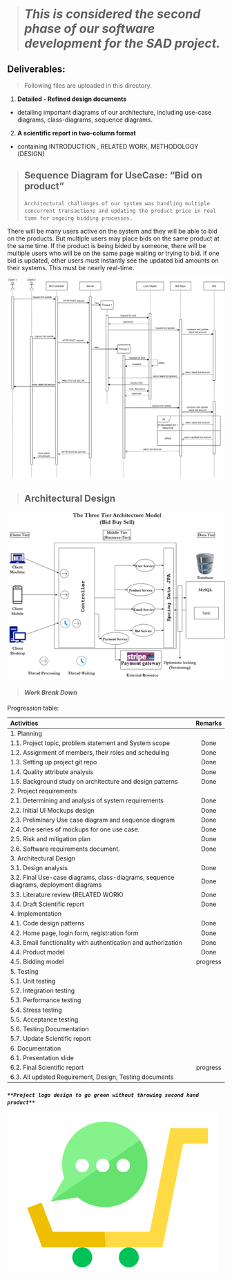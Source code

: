 ># _This is considered the second phase of our software development for the SAD project._


## Deliverables:

> Following files are uploaded in this directory.

1. **Detailed - Refined design documents**

- detailing important diagrams of our architecture, including use-case diagrams, class-diagrams, sequence diagrams.

2. **A scientific report in two-column format** 

- containing INTRODUCTION , RELATED WORK, METHODOLOGY (DESIGN)

>## Sequence Diagram for UseCase: “Bid on product”
>`Architectural challenges of our system was handling multiple concurrent transactions and updating the product price in real time for ongoing bidding processes.`

There will be many users active on the system and they will be able to bid on the products. But multiple users may place bids on the same product at the same time.
If the product is being bided by someone, there will be multiple users who will be on the same page waiting or trying to bid. If one bid is updated, other users must instantly see the updated bid amounts on their systems. This must be nearly real-time.


![alt](/Architectural%20Design%20Documents%20(After%20Mid%20Term)/BBS%20Sequence%20Diagram%20V2.png)

>## Architectural Design

![alt](/Architectural%20Design%20Documents%20(After%20Mid%20Term)/Architectural%20Design.png)

>#### _**Work Break Down**_
Progression table:

| Activities 	 | Remarks  |
| :----| :--: |
| 1.	Planning|   |
| 1.1. Project topic, problem statement and System scope | Done |
| 1.2. Assignment of members, their roles and scheduling | Done |
| 1.3. Setting up project git repo | Done |
| 1.4. Quality attribute analysis | Done |
| 1.5.	Background study on architecture and design patterns | Done |
| 2.	Project requirements |  |
| 2.1.	 Determining and analysis of system requirements| Done| 
| 2.2.	 Initial UI Mockups design  | Done |
| 2.3.	 Preliminary Use case diagram and sequence diagram| Done |
| 2.4.	 One series of mockups for one use case.  | Done|
| 2.5.	 Risk and mitigation plan | Done |
| 2.6.	 Software requirements document.	 | Done |
| 3.	Architectural Design |  |
| 3.1.	 Design analysis | Done |
| 3.2.	 Final Use-case diagrams, class-diagrams, sequence diagrams, deployment diagrams	 | Done |
| 3.3.	 Literature review (RELATED WORK)	 | Done |
| 3.4.	 Draft Scientific report	| Done |
| 4.	Implementation 	 |  |
| 4.1.	 Code design patterns |  Done |
| 4.2.	 Home page, login form, registration form | Done |
| 4.3.	 Email functionality with authentication and authorization| Done |
| 4.4.	 Product model 	 | Done |
| 4.5.	 Bidding model| progress |
| 5.	Testing 	 |  |
| 5.1.	 Unit testing 	 |  |
| 5.2.	 Integration testing 	 |  |
| 5.3.	 Performance testing	 |  |
| 5.4.	 Stress testing 	 |  |
| 5.5.	 Acceptance testing	 |  |
| 5.6.	 Testing Documentation	 |  |
| 5.7.	 Update Scientific report	 |  |
| 6.	Documentation 	 |  |
| 6.1.	 Presentation slide	  |  |
| 6.2.	 Final Scientific report	 | progress |
| 6.3.	 All updated Requirement, Design, Testing documents	 |  |

#### _`**Project logo design to go green without throwing second hand product**`_
![alt](logo.png)

